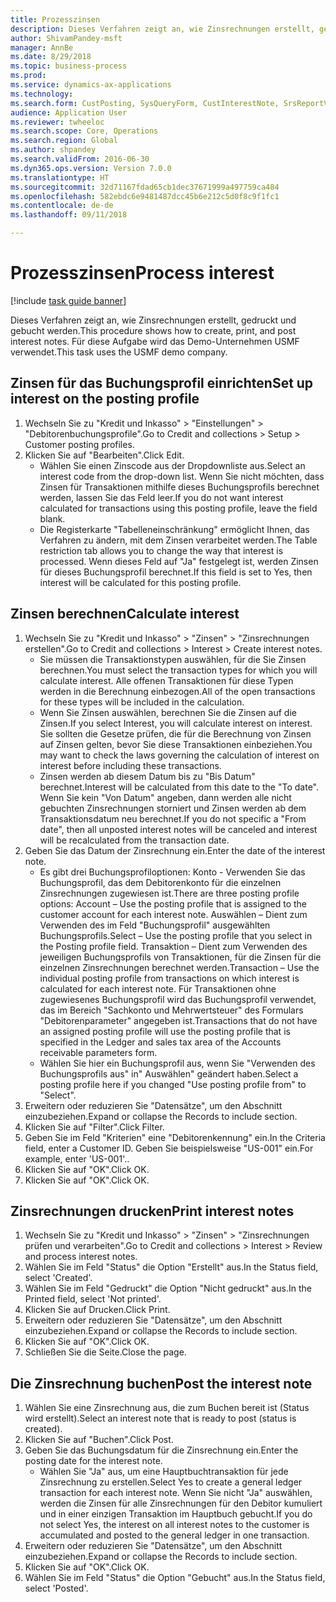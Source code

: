 ```yaml
--- 
title: Prozesszinsen
description: Dieses Verfahren zeigt an, wie Zinsrechnungen erstellt, gedruckt und gebucht werden.
author: ShivamPandey-msft
manager: AnnBe
ms.date: 8/29/2018
ms.topic: business-process
ms.prod: 
ms.service: dynamics-ax-applications
ms.technology: 
ms.search.form: CustPosting, SysQueryForm, CustInterestNote, SrsReportViewerForm
audience: Application User
ms.reviewer: twheeloc
ms.search.scope: Core, Operations
ms.search.region: Global
ms.author: shpandey
ms.search.validFrom: 2016-06-30
ms.dyn365.ops.version: Version 7.0.0
ms.translationtype: HT
ms.sourcegitcommit: 32d71167fdad65cb1dec37671999a497759ca484
ms.openlocfilehash: 582ebdc6e9481487dcc45b6e212c5d0f8c9f1fc1
ms.contentlocale: de-de
ms.lasthandoff: 09/11/2018

---
```

# <a name="process-interest"></a><span data-ttu-id="8e87b-103">Prozesszinsen</span><span class="sxs-lookup"><span data-stu-id="8e87b-103">Process interest</span></span>

[!include [task guide banner](../../includes/task-guide-banner.md)]

<span data-ttu-id="8e87b-104">Dieses Verfahren zeigt an, wie Zinsrechnungen erstellt, gedruckt und gebucht werden.</span><span class="sxs-lookup"><span data-stu-id="8e87b-104">This procedure shows how to create, print, and post interest notes.</span></span> <span data-ttu-id="8e87b-105">Für diese Aufgabe wird das Demo-Unternehmen USMF verwendet.</span><span class="sxs-lookup"><span data-stu-id="8e87b-105">This task uses the USMF demo company.</span></span>


## <a name="set-up-interest-on-the-posting-profile"></a><span data-ttu-id="8e87b-106">Zinsen für das Buchungsprofil einrichten</span><span class="sxs-lookup"><span data-stu-id="8e87b-106">Set up interest on the posting profile</span></span>
1. <span data-ttu-id="8e87b-107">Wechseln Sie zu "Kredit und Inkasso" > "Einstellungen" > "Debitorenbuchungsprofile".</span><span class="sxs-lookup"><span data-stu-id="8e87b-107">Go to Credit and collections > Setup > Customer posting profiles.</span></span>
2. <span data-ttu-id="8e87b-108">Klicken Sie auf "Bearbeiten".</span><span class="sxs-lookup"><span data-stu-id="8e87b-108">Click Edit.</span></span>
    * <span data-ttu-id="8e87b-109">Wählen Sie einen Zinscode aus der Dropdownliste aus.</span><span class="sxs-lookup"><span data-stu-id="8e87b-109">Select an interest code from the drop-down list.</span></span> <span data-ttu-id="8e87b-110">Wenn Sie nicht möchten, dass Zinsen für Transaktionen mithilfe dieses Buchungsprofils berechnet werden, lassen Sie das Feld leer.</span><span class="sxs-lookup"><span data-stu-id="8e87b-110">If you do not want interest calculated for transactions using this posting profile, leave the field blank.</span></span>  
    * <span data-ttu-id="8e87b-111">Die Registerkarte "Tabelleneinschränkung" ermöglicht Ihnen, das Verfahren zu ändern, mit dem Zinsen verarbeitet werden.</span><span class="sxs-lookup"><span data-stu-id="8e87b-111">The Table restriction tab allows you to change the way that interest is processed.</span></span> <span data-ttu-id="8e87b-112">Wenn dieses Feld auf "Ja" festgelegt ist, werden Zinsen für dieses Buchungsprofil berechnet.</span><span class="sxs-lookup"><span data-stu-id="8e87b-112">If this field is set to Yes, then interest will be calculated for this posting profile.</span></span>  

## <a name="calculate-interest"></a><span data-ttu-id="8e87b-113">Zinsen berechnen</span><span class="sxs-lookup"><span data-stu-id="8e87b-113">Calculate interest</span></span>
1. <span data-ttu-id="8e87b-114">Wechseln Sie zu "Kredit und Inkasso" > "Zinsen" > "Zinsrechnungen erstellen".</span><span class="sxs-lookup"><span data-stu-id="8e87b-114">Go to Credit and collections > Interest > Create interest notes.</span></span>
    * <span data-ttu-id="8e87b-115">Sie müssen die Transaktionstypen auswählen, für die Sie Zinsen berechnen.</span><span class="sxs-lookup"><span data-stu-id="8e87b-115">You must select the transaction types for which you will calculate interest.</span></span> <span data-ttu-id="8e87b-116">Alle offenen Transaktionen für diese Typen werden in die Berechnung einbezogen.</span><span class="sxs-lookup"><span data-stu-id="8e87b-116">All of the open transactions for these types will be included in the calculation.</span></span>  
    * <span data-ttu-id="8e87b-117">Wenn Sie Zinsen auswählen, berechnen Sie die Zinsen auf die Zinsen.</span><span class="sxs-lookup"><span data-stu-id="8e87b-117">If you select Interest, you will calculate interest on interest.</span></span> <span data-ttu-id="8e87b-118">Sie sollten die Gesetze prüfen, die für die Berechnung von Zinsen auf Zinsen gelten, bevor Sie diese Transaktionen einbeziehen.</span><span class="sxs-lookup"><span data-stu-id="8e87b-118">You may want to check the laws governing the calculation of interest on interest before including these transactions.</span></span>  
    * <span data-ttu-id="8e87b-119">Zinsen werden ab diesem Datum bis zu "Bis Datum" berechnet.</span><span class="sxs-lookup"><span data-stu-id="8e87b-119">Interest will be calculated from this date to the "To date".</span></span> <span data-ttu-id="8e87b-120">Wenn Sie kein "Von Datum" angeben, dann werden alle nicht gebuchten Zinsrechnungen storniert und Zinsen werden ab dem Transaktionsdatum neu berechnet.</span><span class="sxs-lookup"><span data-stu-id="8e87b-120">If you do not specific a "From date", then all unposted interest notes will be canceled and interest will be recalculated from the transaction date.</span></span>  
2. <span data-ttu-id="8e87b-121">Geben Sie das Datum der Zinsrechnung ein.</span><span class="sxs-lookup"><span data-stu-id="8e87b-121">Enter the date of the interest note.</span></span>
    * <span data-ttu-id="8e87b-122">Es gibt drei Buchungsprofiloptionen: Konto - Verwenden Sie das Buchungsprofil, das dem Debitorenkonto für die einzelnen Zinsrechnungen zugewiesen ist.</span><span class="sxs-lookup"><span data-stu-id="8e87b-122">There are three posting profile options:   Account – Use the posting profile that is assigned to the customer account for each interest note.</span></span>   <span data-ttu-id="8e87b-123">Auswählen – Dient zum Verwenden des im Feld "Buchungsprofil" ausgewählten Buchungsprofils.</span><span class="sxs-lookup"><span data-stu-id="8e87b-123">Select – Use the posting profile that you select in the Posting profile field.</span></span>   <span data-ttu-id="8e87b-124">Transaktion – Dient zum Verwenden des jeweiligen Buchungsprofils von Transaktionen, für die Zinsen für die einzelnen Zinsrechnungen berechnet werden.</span><span class="sxs-lookup"><span data-stu-id="8e87b-124">Transaction – Use the individual posting profile from transactions on which interest is calculated for each interest note.</span></span> <span data-ttu-id="8e87b-125">Für Transaktionen ohne zugewiesenes Buchungsprofil wird das Buchungsprofil verwendet, das im Bereich "Sachkonto und Mehrwertsteuer" des Formulars "Debitorenparameter" angegeben ist.</span><span class="sxs-lookup"><span data-stu-id="8e87b-125">Transactions that do not have an assigned posting profile will use the posting profile that is specified in the Ledger and sales tax area of the Accounts receivable parameters form.</span></span>  
    * <span data-ttu-id="8e87b-126">Wählen Sie hier ein Buchungsprofil aus, wenn Sie "Verwenden des Buchungsprofils aus" in" Auswählen" geändert haben.</span><span class="sxs-lookup"><span data-stu-id="8e87b-126">Select a posting profile here if you changed "Use posting profile from" to "Select".</span></span>  
3. <span data-ttu-id="8e87b-127">Erweitern oder reduzieren Sie "Datensätze", um den Abschnitt einzubeziehen.</span><span class="sxs-lookup"><span data-stu-id="8e87b-127">Expand or collapse the Records to include section.</span></span>
4. <span data-ttu-id="8e87b-128">Klicken Sie auf "Filter".</span><span class="sxs-lookup"><span data-stu-id="8e87b-128">Click Filter.</span></span>
5. <span data-ttu-id="8e87b-129">Geben Sie im Feld "Kriterien" eine "Debitorenkennung" ein.</span><span class="sxs-lookup"><span data-stu-id="8e87b-129">In the Criteria field, enter a Customer ID.</span></span> <span data-ttu-id="8e87b-130">Geben Sie beispielsweise "US-001" ein.</span><span class="sxs-lookup"><span data-stu-id="8e87b-130">For example, enter 'US-001'..</span></span>
6. <span data-ttu-id="8e87b-131">Klicken Sie auf "OK".</span><span class="sxs-lookup"><span data-stu-id="8e87b-131">Click OK.</span></span>
7. <span data-ttu-id="8e87b-132">Klicken Sie auf "OK".</span><span class="sxs-lookup"><span data-stu-id="8e87b-132">Click OK.</span></span>

## <a name="print-interest-notes"></a><span data-ttu-id="8e87b-133">Zinsrechnungen drucken</span><span class="sxs-lookup"><span data-stu-id="8e87b-133">Print interest notes</span></span>
1. <span data-ttu-id="8e87b-134">Wechseln Sie zu "Kredit und Inkasso" > "Zinsen" > "Zinsrechnungen prüfen und verarbeiten".</span><span class="sxs-lookup"><span data-stu-id="8e87b-134">Go to Credit and collections > Interest > Review and process interest notes.</span></span>
2. <span data-ttu-id="8e87b-135">Wählen Sie im Feld "Status" die Option "Erstellt" aus.</span><span class="sxs-lookup"><span data-stu-id="8e87b-135">In the Status field, select 'Created'.</span></span>
3. <span data-ttu-id="8e87b-136">Wählen Sie im Feld "Gedruckt" die Option "Nicht gedruckt" aus.</span><span class="sxs-lookup"><span data-stu-id="8e87b-136">In the Printed field, select 'Not printed'.</span></span>
4. <span data-ttu-id="8e87b-137">Klicken Sie auf Drucken.</span><span class="sxs-lookup"><span data-stu-id="8e87b-137">Click Print.</span></span>
5. <span data-ttu-id="8e87b-138">Erweitern oder reduzieren Sie "Datensätze", um den Abschnitt einzubeziehen.</span><span class="sxs-lookup"><span data-stu-id="8e87b-138">Expand or collapse the Records to include section.</span></span>
6. <span data-ttu-id="8e87b-139">Klicken Sie auf "OK".</span><span class="sxs-lookup"><span data-stu-id="8e87b-139">Click OK.</span></span>
7. <span data-ttu-id="8e87b-140">Schließen Sie die Seite.</span><span class="sxs-lookup"><span data-stu-id="8e87b-140">Close the page.</span></span>

## <a name="post-the-interest-note"></a><span data-ttu-id="8e87b-141">Die Zinsrechnung buchen</span><span class="sxs-lookup"><span data-stu-id="8e87b-141">Post the interest note</span></span>
1. <span data-ttu-id="8e87b-142">Wählen Sie eine Zinsrechnung aus, die zum Buchen bereit ist (Status wird erstellt).</span><span class="sxs-lookup"><span data-stu-id="8e87b-142">Select an interest note that is ready to post (status is created).</span></span>
2. <span data-ttu-id="8e87b-143">Klicken Sie auf "Buchen".</span><span class="sxs-lookup"><span data-stu-id="8e87b-143">Click Post.</span></span>
3. <span data-ttu-id="8e87b-144">Geben Sie das Buchungsdatum für die Zinsrechnung ein.</span><span class="sxs-lookup"><span data-stu-id="8e87b-144">Enter the posting date for the interest note.</span></span>
    * <span data-ttu-id="8e87b-145">Wählen Sie "Ja" aus, um eine Hauptbuchtransaktion für jede Zinsrechnung zu erstellen.</span><span class="sxs-lookup"><span data-stu-id="8e87b-145">Select Yes to create a general ledger transaction for each interest note.</span></span>     <span data-ttu-id="8e87b-146">Wenn Sie nicht "Ja" auswählen, werden die Zinsen für alle Zinsrechnungen für den Debitor kumuliert und in einer einzigen Transaktion im Hauptbuch gebucht.</span><span class="sxs-lookup"><span data-stu-id="8e87b-146">If you do not select Yes, the interest on all interest notes to the customer is accumulated and posted to the general ledger in one transaction.</span></span>  
4. <span data-ttu-id="8e87b-147">Erweitern oder reduzieren Sie "Datensätze", um den Abschnitt einzubeziehen.</span><span class="sxs-lookup"><span data-stu-id="8e87b-147">Expand or collapse the Records to include section.</span></span>
5. <span data-ttu-id="8e87b-148">Klicken Sie auf "OK".</span><span class="sxs-lookup"><span data-stu-id="8e87b-148">Click OK.</span></span>
6. <span data-ttu-id="8e87b-149">Wählen Sie im Feld "Status" die Option "Gebucht" aus.</span><span class="sxs-lookup"><span data-stu-id="8e87b-149">In the Status field, select 'Posted'.</span></span>


